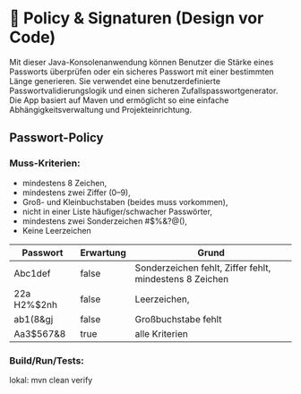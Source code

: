 # 🧠 Policy & Signaturen (Design vor Code)
Mit dieser Java-Konsolenanwendung können Benutzer die Stärke eines Passworts überprüfen oder ein sicheres Passwort mit einer bestimmten Länge generieren. Sie verwendet eine benutzerdefinierte Passwortvalidierungslogik und einen sicheren Zufallspasswortgenerator. Die App basiert auf Maven und ermöglicht so eine einfache Abhängigkeitsverwaltung und Projekteinrichtung.

## Passwort-Policy
### Muss-Kriterien:

- mindestens 8 Zeichen,
- mindestens zwei Ziffer (0–9), 
- Groß- und Kleinbuchstaben (beides muss vorkommen), 
- nicht in einer Liste häufiger/schwacher Passwörter,
- mindestens zwei Sonderzeichen #$%&?@(),
- Keine Leerzeichen


| Passwort    | Erwartung | Grund                                                   |
|-------------|-----------|---------------------------------------------------------|
| Abc1def     | false     | Sonderzeichen fehlt, Ziffer fehlt, mindestens 8 Zeichen |
| 22a H2%$2nh | false     | Leerzeichen,                                            |
| ab1(8&gj    | false     | Großbuchstabe fehlt                                     |       
| Aa3$567&8   | true      | alle Kriterien                                          |



### Build/Run/Tests:

lokal: mvn clean verify

